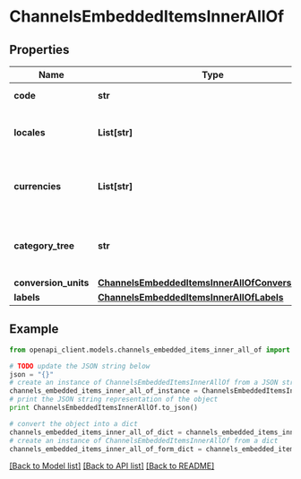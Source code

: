 # ChannelsEmbeddedItemsInnerAllOf


## Properties
Name | Type | Description | Notes
------------ | ------------- | ------------- | -------------
**code** | **str** | Channel code | 
**locales** | **List[str]** | Codes of activated locales for the channel | 
**currencies** | **List[str]** | Codes of activated currencies for the channel | 
**category_tree** | **str** | Code of the category tree linked to the channel | 
**conversion_units** | [**ChannelsEmbeddedItemsInnerAllOfConversionUnits**](ChannelsEmbeddedItemsInnerAllOfConversionUnits.md) |  | [optional] 
**labels** | [**ChannelsEmbeddedItemsInnerAllOfLabels**](ChannelsEmbeddedItemsInnerAllOfLabels.md) |  | [optional] 

## Example

```python
from openapi_client.models.channels_embedded_items_inner_all_of import ChannelsEmbeddedItemsInnerAllOf

# TODO update the JSON string below
json = "{}"
# create an instance of ChannelsEmbeddedItemsInnerAllOf from a JSON string
channels_embedded_items_inner_all_of_instance = ChannelsEmbeddedItemsInnerAllOf.from_json(json)
# print the JSON string representation of the object
print ChannelsEmbeddedItemsInnerAllOf.to_json()

# convert the object into a dict
channels_embedded_items_inner_all_of_dict = channels_embedded_items_inner_all_of_instance.to_dict()
# create an instance of ChannelsEmbeddedItemsInnerAllOf from a dict
channels_embedded_items_inner_all_of_form_dict = channels_embedded_items_inner_all_of.from_dict(channels_embedded_items_inner_all_of_dict)
```
[[Back to Model list]](../README.md#documentation-for-models) [[Back to API list]](../README.md#documentation-for-api-endpoints) [[Back to README]](../README.md)


